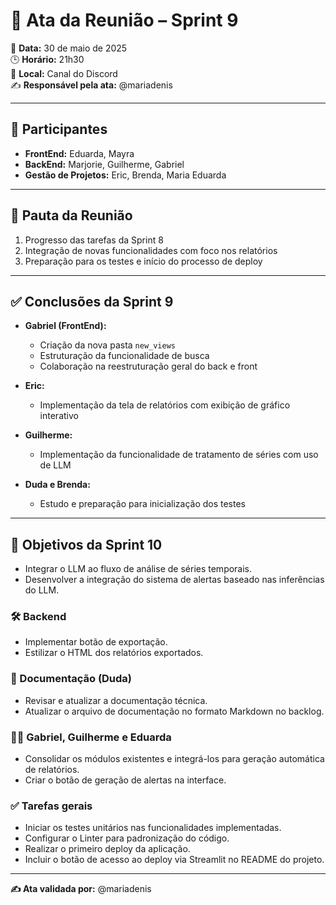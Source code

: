 # 📄 Ata da Reunião – Sprint 9

📅 **Data:** 30 de maio de 2025  
🕒 **Horário:** 21h30  
📍 **Local:** Canal do Discord  
✍️ **Responsável pela ata:** @mariadenis  

---

## 👥 Participantes

- **FrontEnd:** Eduarda, Mayra  
- **BackEnd:** Marjorie, Guilherme, Gabriel  
- **Gestão de Projetos:** Eric, Brenda, Maria Eduarda

---

## 📌 Pauta da Reunião

1. Progresso das tarefas da Sprint 8  
2. Integração de novas funcionalidades com foco nos relatórios  
3. Preparação para os testes e início do processo de deploy  

---

## ✅ Conclusões da Sprint 9

- **Gabriel (FrontEnd):**  
  - Criação da nova pasta `new_views`  
  - Estruturação da funcionalidade de busca  
  - Colaboração na reestruturação geral do back e front  

- **Eric:**  
  - Implementação da tela de relatórios com exibição de gráfico interativo  

- **Guilherme:**  
  - Implementação da funcionalidade de tratamento de séries com uso de LLM  

- **Duda e Brenda:**  
  - Estudo e preparação para inicialização dos testes  

---

## 🎯 Objetivos da Sprint 10

- Integrar o LLM ao fluxo de análise de séries temporais.  
- Desenvolver a integração do sistema de alertas baseado nas inferências do LLM.  

### 🛠️ Backend
- Implementar botão de exportação.  
- Estilizar o HTML dos relatórios exportados.  

### 🧾 Documentação (Duda)
- Revisar e atualizar a documentação técnica.  
- Atualizar o arquivo de documentação no formato Markdown no backlog.  

### 👨‍💻 Gabriel, Guilherme e Eduarda
- Consolidar os módulos existentes e integrá-los para geração automática de relatórios.  
- Criar o botão de geração de alertas na interface.  

### ✅ Tarefas gerais
- Iniciar os testes unitários nas funcionalidades implementadas.  
- Configurar o Linter para padronização do código.  
- Realizar o primeiro deploy da aplicação.  
- Incluir o botão de acesso ao deploy via Streamlit no README do projeto.  

---

**✍️ Ata validada por:** @mariadenis
